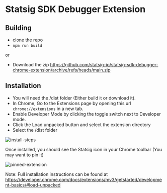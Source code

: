 # Statsig SDK Debugger Extension

## Building

- clone the repo
- `npm run build`

or

- Download the zip https://github.com/statsig-io/statsig-sdk-debugger-chrome-extension/archive/refs/heads/main.zip

## Installation

- You will need the /dist folder (Either build it or download it).
- In Chrome, Go to the Extensions page by opening this url `chrome://extensions` in a new tab.
- Enable Developer Mode by clicking the toggle switch next to Developer mode.
- Click the Load unpacked button and select the extension directory
- Select the /dist folder

![install-steps](https://user-images.githubusercontent.com/95646168/227806277-213caaa0-6235-48d1-9993-b98de670e1aa.png)

Once installed, you should see the Statsig icon in your Chrome toolbar (You may want to pin it)

![pinned-extension](https://github.com/statsig-io/statsig-sdk-debugger-chrome-extension/assets/95646168/afb52870-3e29-4bc8-bf22-5502aeff89ab)


Note: Full installation instructions can be found at https://developer.chrome.com/docs/extensions/mv3/getstarted/development-basics/#load-unpacked
